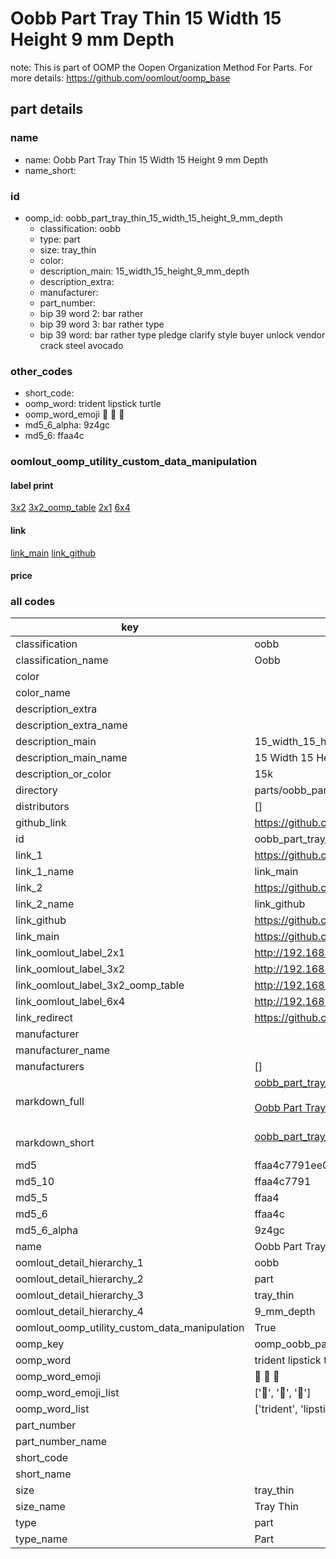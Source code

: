 # Oobb Part Tray Thin 15 Width 15 Height 9 mm Depth  

note: This is part of OOMP the Oopen Organization Method For Parts. For more details: https://github.com/oomlout/oomp_base

##  part details
  







### name
* name: Oobb Part Tray Thin 15 Width 15 Height 9 mm Depth
* name_short: 
### id
* oomp_id: oobb_part_tray_thin_15_width_15_height_9_mm_depth
  * classification: oobb
  * type: part
  * size: tray_thin
  * color: 
  * description_main: 15_width_15_height_9_mm_depth
  * description_extra: 
  * manufacturer: 
  * part_number: 
  * bip 39 word 2: bar rather
  * bip 39 word 3: bar rather type
  * bip 39 word: bar rather type pledge clarify style buyer unlock vendor crack steel avocado

### other_codes
* short_code: 
* oomp_word: trident lipstick turtle
* oomp_word_emoji :trident: :lipstick: :turtle:
* md5_6_alpha: 9z4gc
* md5_6: ffaa4c






### oomlout_oomp_utility_custom_data_manipulation
#### label print
[3x2](http://192.168.1.245:1112/?label=oomp%209z4gc)
[3x2_oomp_table](http://192.168.1.108:1112/?label=oomp%209z4gc)
[2x1](http://192.168.1.242:1112/?label=oomp%209z4gc)
[6x4](http://192.168.1.55:1112/?label=oomp%209z4gc)    

#### link

[link_main](https://github.com/oomlout/oomlout_oomp_version_1_messy/tree/main/parts/oobb_part_tray_thin_15_width_15_height_9_mm_depth) [link_github](https://github.com/oomlout/oomlout_oomp_version_1_messy/tree/main/parts/oobb_part_tray_thin_15_width_15_height_9_mm_depth)                             

#### price







### all codes 
| key | value |  
| --- | --- |  
| classification | oobb |  
| classification_name | Oobb |  
| color |  |  
| color_name |  |  
| description_extra |  |  
| description_extra_name |  |  
| description_main | 15_width_15_height_9_mm_depth |  
| description_main_name | 15 Width 15 Height 9 mm Depth |  
| description_or_color | 15k |  
| directory | parts/oobb_part_tray_thin_15_width_15_height_9_mm_depth |  
| distributors | [] |  
| github_link | https://github.com/oomlout/oomlout_oomp_part_src/tree/main/parts/oobb_part_tray_thin_15_width_15_height_9_mm_depth |  
| id | oobb_part_tray_thin_15_width_15_height_9_mm_depth |  
| link_1 | https://github.com/oomlout/oomlout_oomp_version_1_messy/tree/main/parts/oobb_part_tray_thin_15_width_15_height_9_mm_depth |  
| link_1_name | link_main |  
| link_2 | https://github.com/oomlout/oomlout_oomp_version_1_messy/tree/main/parts/oobb_part_tray_thin_15_width_15_height_9_mm_depth |  
| link_2_name | link_github |  
| link_github | https://github.com/oomlout/oomlout_oomp_version_1_messy/tree/main/parts/oobb_part_tray_thin_15_width_15_height_9_mm_depth |  
| link_main | https://github.com/oomlout/oomlout_oomp_version_1_messy/tree/main/parts/oobb_part_tray_thin_15_width_15_height_9_mm_depth |  
| link_oomlout_label_2x1 | http://192.168.1.242:1112/?label=oomp%209z4gc |  
| link_oomlout_label_3x2 | http://192.168.1.245:1112/?label=oomp%209z4gc |  
| link_oomlout_label_3x2_oomp_table | http://192.168.1.108:1112/?label=oomp%209z4gc |  
| link_oomlout_label_6x4 | http://192.168.1.55:1112/?label=oomp%209z4gc |  
| link_redirect | https://github.com/oomlout/oomlout_oomp_version_1_messy/tree/main/parts/oobb_part_tray_thin_15_width_15_height_9_mm_depth |  
| manufacturer |  |  
| manufacturer_name |  |  
| manufacturers | [] |  
| markdown_full | [oobb_part_tray_thin_15_width_15_height_9_mm_depth](none)<br>[](none)<br>[Oobb Part Tray Thin 15 Width 15 Height 9 Mm Depth](none)<br><br> |  
| markdown_short | [oobb_part_tray_thin_15_width_15_height_9_mm_depth](none)<br><br> |  
| md5 | ffaa4c7791ee03ef5f14fa69d7ac9093 |  
| md5_10 | ffaa4c7791 |  
| md5_5 | ffaa4 |  
| md5_6 | ffaa4c |  
| md5_6_alpha | 9z4gc |  
| name | Oobb Part Tray Thin 15 Width 15 Height 9 mm Depth |  
| oomlout_detail_hierarchy_1 | oobb |  
| oomlout_detail_hierarchy_2 | part |  
| oomlout_detail_hierarchy_3 | tray_thin |  
| oomlout_detail_hierarchy_4 | 9_mm_depth |  
| oomlout_oomp_utility_custom_data_manipulation | True |  
| oomp_key | oomp_oobb_part_tray_thin_15_width_15_height_9_mm_depth |  
| oomp_word | trident lipstick turtle |  
| oomp_word_emoji | :trident: :lipstick: :turtle: |  
| oomp_word_emoji_list | [':trident:', ':lipstick:', ':turtle:'] |  
| oomp_word_list | ['trident', 'lipstick', 'turtle'] |  
| part_number |  |  
| part_number_name |  |  
| short_code |  |  
| short_name |  |  
| size | tray_thin |  
| size_name | Tray Thin |  
| type | part |  
| type_name | Part |  
